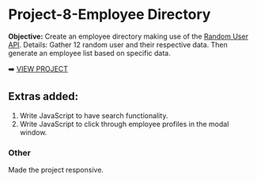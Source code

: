 # Project-8-Employee Directory

**Objective:** Create an employee directory making use of the [Random User API](https://randomuser.me/).
Details: Gather 12 random user and their respective data. Then generate an employee list based on specific data.

➡️ [VIEW PROJECT](https://rapidisimo.github.io/Project-8-Employee-Directory/)

## Extras added:
1. Write JavaScript to have search functionality.
2. Write JavaScript to click through employee profiles in the modal window.

### Other
Made the project responsive.